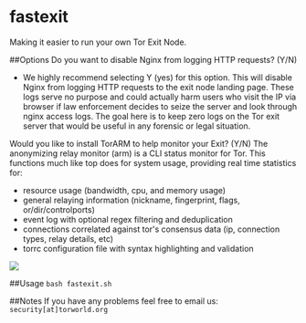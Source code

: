 # fastexit
Making it easier to run your own Tor Exit Node.

##Options
Do you want to disable Nginx from logging HTTP requests? (Y/N)
- We highly recommend selecting Y (yes) for this option. This will disable Nginx from logging HTTP requests to the exit node landing page. These logs serve no purpose and could actually harm users who visit the IP via browser if law enforcement decides to seize the server and look through nginx access logs. The goal here is to keep zero logs on the Tor exit server that would be useful in any forensic or legal situation.

Would you like to install TorARM to help monitor your Exit? (Y/N)
The anonymizing relay monitor (arm) is a CLI status monitor for Tor. This functions much like top does for system usage, providing real time statistics for:
- resource usage (bandwidth, cpu, and memory usage)
- general relaying information (nickname, fingerprint, flags, or/dir/controlports)
- event log with optional regex filtering and deduplication
- connections correlated against tor's consensus data (ip, connection types, relay details, etc)
- torrc configuration file with syntax highlighting and validation

<img src="http://i.imgur.com/2dMeoim.png">

##Usage
`bash fastexit.sh`

##Notes
If you have any problems feel free to email us: `security[at]torworld.org`
